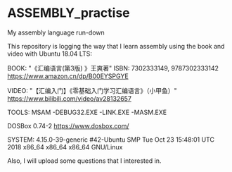 # ASSEMBLY_practise
My assembly language run-down

This repository is logging the way that I learn assembly using the book and video with Ubuntu 18.04 LTS:

BOOK:
"《汇编语言(第3版) 》王爽著"
ISBN: 7302333149, 9787302333142 
https://www.amazon.cn/dp/B00EYSPGYE

VIDEO:
"【汇编入门】《零基础入门学习汇编语言》（小甲鱼）" 
https://www.bilibili.com/video/av28132657

TOOLS:
MSAM
-DEBUG32.EXE
-LINK.EXE
-MASM.EXE

DOSBox 0.74-2
https://www.dosbox.com/

SYSTEM:
4.15.0-39-generic #42-Ubuntu SMP Tue Oct 23 15:48:01 UTC 2018 x86_64 x86_64 x86_64 GNU/Linux

Also, I will upload some questions that I interested in.
